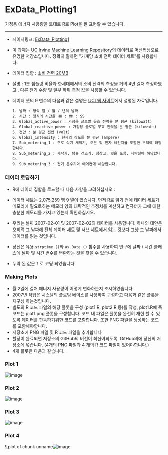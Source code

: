 # ExData_Plotting1

가정용 에너지 사용량을 토대로 R로 Plot을 잘 표현할 수 있습니다. 

---------------------------------------------------------------------------
- 페이지링크: [ExData_Plotting1](https://github.com/rdpeng/ExData_Plotting1)

- 이 과제는 [UC Irvine Machine Learning Repository](http://archive.ics.uci.edu/ml/],할당은)의 데이터로 머신러닝으로 유명한 저장소입니다. 정확히 말하면 "가계당 소비 전력 데이터 세트"를 사용합니다.

- 데이터 집합 : [소비 전력 20MB](https://d396qusza40orc.cloudfront.net/exdata%2Fdata%2Fhousehold_power_consumption.zip)

- 설명 : 1분 샘플링 비율과 한세대에서의 소비 전력의 측정을 거의 4년 걸쳐 측정하였고 . 다른 전기 수량 및 일부 하위 측정 값을 사용할 수 있습니다.

- 데이터 셋의 9 변수의 다음과 같은 설명은 [UCI 웹 사이트](https://archive.ics.uci.edu/ml/datasets/Individual+household+electric+power+consumption)에서 설명된 자료입니다. 

    ```
    1. 날짜 : 형식 일 / 월 / 년의 날짜
    2. 시간 : 형식의 시간을 HH : MM : SS
    3. Global_active_power : 가정용 글로벌 유효 전력을 분 평균 (kilowatt)
    4. Global_reactive_power : 가정용 글로벌 무효 전력을 분 평균 (kilowatt)
    5. 전압 : 분 평균 전압 (volt)
    6. Global_intensity : 현재의 강도를 분 평균 (ampere)
    7. Sub_metering_1 : 주로 식기 세척기, 오븐 및 전자 레인지를 포함한 부엌에 해당합니다.
    8. Sub_metering_2 : 세탁기, 텀블 건조기, 냉장고, 빛을 포함, 세탁실에 해당합니다.
    9. Sub_metering_3 : 전기 온수기와 에어컨에 해당합니다. 
    ```

### 데이터 로딩하기 

- R에 데이터 집합을 로드할 때 다음 사항을 고려하십시오 :

-  데이터 세트는 2,075,259 행 9 열이 있습니다. 먼저 R로 읽기 전에 데이터 세트가 메모리에 필요로하는 메모리 양의 대략적인 추정치를 계산하고 컴퓨터가 그에 대한 충분한 메모리를 가지고 있는지 확인하십시오.

- 우리는 날짜 2007-02-01 및 2007-02-02의 데이터를 사용합니다. 하나의 대안은 오히려 그 날짜에 전체 데이터 세트 및 서브 세트에서 읽는 것보다 그냥 그 날짜에서 데이터를 읽는 것입니다.

- 당신은 유용 `strptime ()`와 `as.Date ()` 함수를 사용하여 연구에 날짜 / 시간 클래스에 날짜 및 시간 변수를 변환하는 것을 찾을 수 있습니다.

- 누락 된 값은 `?` 로 코딩 되었습니다.


### Making Plots

- 월 2일에 걸쳐 에너지 사용량이 어떻게 변화하는지 조시하였습니다. 
- 2007년 작업은 시스템의 플로팅 베이스를 사용하여 구성하고 다음과 같은 플롯을 재구성 하는것입니다. 
- 별도의 R 코드 파일의 해당 플롯을 구성 (plot1.R, plot2.R 등)를 작성, plot1.R에 즉 코드는 plot1.png 플롯을 구성합니다. 코드 내 파일은 플롯을 완전히 재현 할 수 있도록 데이터를 판독하기위한 코드를 포함합니다. 또한 PNG 파일을 생성하는 코드를 포함해야합니다. 
- 저장소에 PNG 파일 및 R 코드 파일을 추가합니다
- 할당이 완료되면 저장소의 GitHub의 버전이 최신이되도록, GitHub의에 당신의 저장소에 넣습니다. (4개의 PNG 파일과 4 개의 R 코드 파일이 있어야합니다.)
- 4개 플롯은 다음과 같습니다.

### Plot 1

![image](https://raw.githubusercontent.com/TeamSEGO/github-trend-kr/master/img/014-05_unnamed-chunk-1.png)

### Plot 2

![image](https://raw.githubusercontent.com/TeamSEGO/github-trend-kr/master/img/014-05_unnamed-chunk-2.png)

### Plot 3

![image](https://raw.githubusercontent.com/TeamSEGO/github-trend-kr/master/img/014-05_unnamed-chunk-3.png)


### Plot 4

![plot of chunk unname![image](https://raw.githubusercontent.com/TeamSEGO/github-trend-kr/master/img/014-05_unnamed-chunk-4.png)
